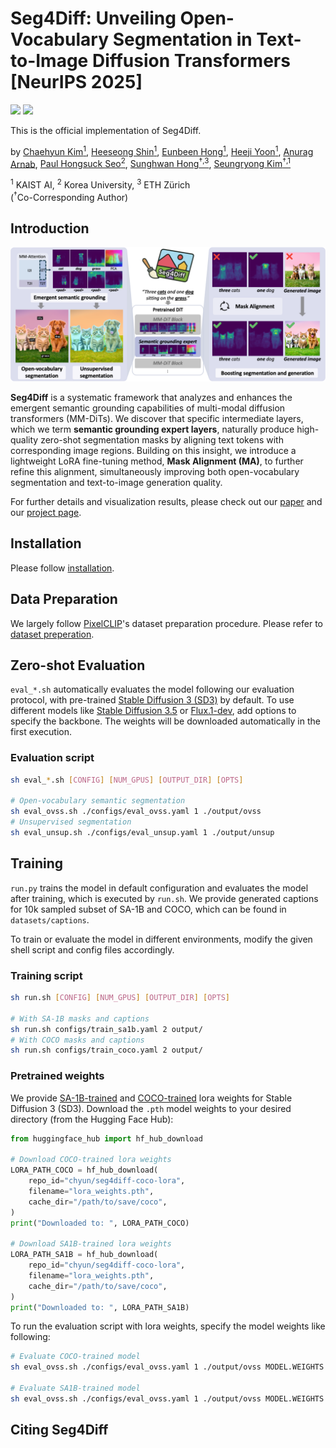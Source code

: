 # Seg4Diff: Unveiling Open-Vocabulary Segmentation in Text-to-Image Diffusion Transformers [NeurIPS 2025]


<a href="https://arxiv.org/abs/XXXX"><img src="https://img.shields.io/badge/arXiv-XXXX"></a>
<a href="https://cvlab-kaist.github.io/Seg4Diff"><img src="https://img.shields.io/badge/Project%20Page-online-brightgreen"></a>  

This is the official implementation of Seg4Diff.
<br>

by [Chaehyun Kim<sup>1</sup>](https://kchyun.github.io/), 
[Heeseong Shin<sup>1</sup>](https://hsshin98.github.io/), 
[Eunbeen Hong<sup>1</sup>](https://github.com/eunbeen-hong), 
[Heeji Yoon<sup>1</sup>](https://yoon-heez.github.io/), 
[Anurag Arnab](https://anuragarnab.github.io/), 
[Paul Hongsuck Seo<sup>2</sup>](https://phseo.github.io/), 
[Sunghwan Hong<sup>&dagger;,3</sup>](https://sunghwanhong.github.io/), 
[Seungryong Kim<sup>&dagger;,1</sup>](https://cvlab.kaist.ac.kr/members/faculty) <br>

<sup>1</sup> KAIST AI, <sup>2</sup> Korea University, <sup>3</sup> ETH Zürich <br>
(<sup>&dagger;</sup>Co-Corresponding Author)
## Introduction
![](assets/teaser.png)

**Seg4Diff** is a systematic framework that analyzes and enhances the emergent semantic grounding capabilities of multi-modal diffusion transformers (MM-DiTs). We discover that specific intermediate layers, which we term **semantic grounding expert layers**, naturally produce high-quality zero-shot segmentation masks by aligning text tokens with corresponding image regions. Building on this insight, we introduce a lightweight LoRA fine-tuning method, **Mask Alignment (MA)**, to further refine this alignment, simultaneously improving both open-vocabulary segmentation and text-to-image generation quality.

For further details and visualization results, please check out our [paper]() and our [project page](https://cvlab-kaist.github.io/Seg4Diff).

## Installation
Please follow [installation](INSTALL.md). 

## Data Preparation
We largely follow [PixelCLIP](https://github.com/cvlab-kaist/PixelCLIP)'s dataset preparation procedure. Please refer to [dataset preperation](datasets/README.md).

## Zero-shot Evaluation
<!-- ![](assets/zeroshot_arch.png) -->

`eval_*.sh` automatically evaluates the model following our evaluation protocol, with pre-trained [Stable Diffusion 3 (SD3)](https://huggingface.co/stabilityai/stable-diffusion-3-medium) by default. To use different models like [Stable Diffusion 3.5](https://huggingface.co/stabilityai/stable-diffusion-3.5-medium) or [Flux.1-dev](https://huggingface.co/black-forest-labs/FLUX.1-dev), add options to specify the backbone. The weights will be downloaded automatically in the first execution.

### Evaluation script
```bash
sh eval_*.sh [CONFIG] [NUM_GPUS] [OUTPUT_DIR] [OPTS]

# Open-vocabulary semantic segmentation
sh eval_ovss.sh ./configs/eval_ovss.yaml 1 ./output/ovss 
# Unsupervised segmentation
sh eval_unsup.sh ./configs/eval_unsup.yaml 1 ./output/unsup
```

## Training
<!-- ![](assets/train_arch.png) -->

```run.py``` trains the model in default configuration and evaluates the model after training, which is executed by ```run.sh```. We provide generated captions for 10k sampled subset of SA-1B and COCO, which can be found in ```datasets/captions```.

To train or evaluate the model in different environments, modify the given shell script and config files accordingly.

### Training script
```bash
sh run.sh [CONFIG] [NUM_GPUS] [OUTPUT_DIR] [OPTS]

# With SA-1B masks and captions
sh run.sh configs/train_sa1b.yaml 2 output/
# With COCO masks and captions
sh run.sh configs/train_coco.yaml 2 output/
```
### Pretrained weights

We provide [SA-1B-trained](https://huggingface.co/chyun/seg4diff-sa1b-lora) and [COCO-trained](https://huggingface.co/chyun/seg4diff-coco-lora) lora weights for Stable Diffusion 3 (SD3). Download the `.pth` model weights to your desired directory (from the Hugging Face Hub):
```python
from huggingface_hub import hf_hub_download

# Download COCO-trained lora weights
LORA_PATH_COCO = hf_hub_download(
    repo_id="chyun/seg4diff-coco-lora",
    filename="lora_weights.pth",
    cache_dir="/path/to/save/coco",
)
print("Downloaded to: ", LORA_PATH_COCO)

# Download SA1B-trained lora weights
LORA_PATH_SA1B = hf_hub_download(
    repo_id="chyun/seg4diff-coco-lora",
    filename="lora_weights.pth",
    cache_dir="/path/to/save/coco",
)
print("Downloaded to: ", LORA_PATH_SA1B)
```

To run the evaluation script with lora weights, specify the model weights like following:
```bash
# Evaluate COCO-trained model
sh eval_ovss.sh ./configs/eval_ovss.yaml 1 ./output/ovss MODEL.WEIGHTS LORA_PATH_COCO

# Evaluate SA1B-trained model
sh eval_ovss.sh ./configs/eval_ovss.yaml 1 ./output/ovss MODEL.WEIGHTS LORA_PATH_SA1B
```


## Citing Seg4Diff

```BibTeX

```
